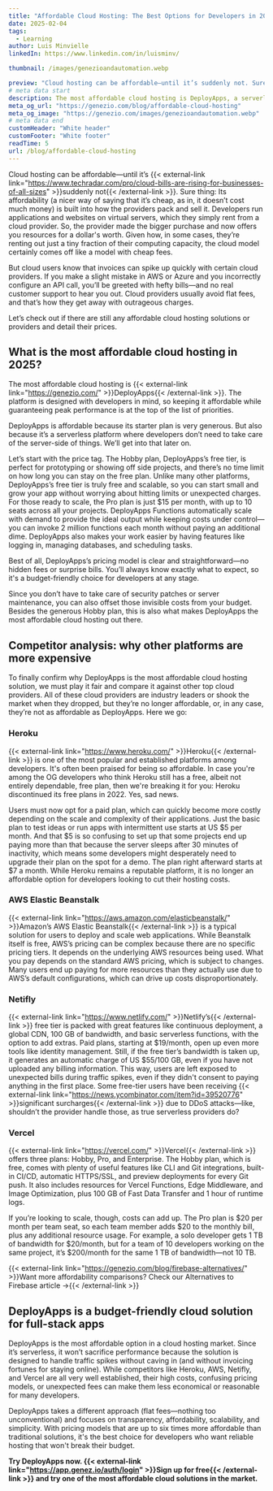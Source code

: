 ```yaml
---
title: "Affordable Cloud Hosting: The Best Options for Developers in 2025"
date: 2025-02-04
tags:
  - Learning
author: Luis Minvielle
linkedIn: https://www.linkedin.com/in/luisminv/

thumbnail: /images/genezioandautomation.webp

preview: "Cloud hosting can be affordable—until it’s suddenly not. Sure thing: Its affordability (a nicer way of saying that it’s cheap, as in, it doesn’t cost much money) is built into how the providers pack and sell it."
# meta data start
description: The most affordable cloud hosting is DeployApps, a serverless platform for full-stack deployments.
meta_og_url: "https://genezio.com/blog/affordable-cloud-hosting"
meta_og_image: "https://genezio.com/images/genezioandautomation.webp"
# meta data end
customHeader: "White header"
customFooter: "White footer"
readTime: 5
url: /blog/affordable-cloud-hosting
---
```


Cloud hosting can be affordable—until it’s {{< external-link link="https://www.techradar.com/pro/cloud-bills-are-rising-for-businesses-of-all-sizes" >}}suddenly not{{< /external-link >}}. Sure thing: Its affordability (a nicer way of saying that it’s cheap, as in, it doesn’t cost much money) is built into how the providers pack and sell it. Developers run applications and websites on virtual servers, which they simply rent from a cloud provider. So, the provider made the bigger purchase and now offers you resources for a dollar's worth. Given how, in some cases, they’re renting out just a tiny fraction of their computing capacity, the cloud model certainly comes off like a model with cheap fees.

But cloud users know that invoices can spike up quickly with certain cloud providers. If you make a slight mistake in AWS or Azure and you incorrectly configure an API call, you’ll be greeted with hefty bills—and no real customer support to hear you out. Cloud providers usually avoid flat fees, and that’s how they get away with outrageous charges.

Let’s check out if there are still any affordable cloud hosting solutions or providers and detail their prices.

## What is the most affordable cloud hosting in 2025?

The most affordable cloud hosting is {{< external-link link="https://genezio.com/" >}}DeployApps{{< /external-link >}}. The platform is designed with developers in mind, so keeping it affordable while guaranteeing peak performance is at the top of the list of priorities.

DeployApps is affordable because its starter plan is very generous. But also because it’s a serverless platform where developers don’t need to take care of the server-side of things. We’ll get into that later on.

Let’s start with the price tag. The Hobby plan, DeployApps’s free tier, is perfect for prototyping or showing off side projects, and there’s no time limit on how long you can stay on the free plan. Unlike many other platforms, DeployApps’s free tier is truly free and scalable, so you can start small and grow your app without worrying about hitting limits or unexpected charges. For those ready to scale, the Pro plan is just $15 per month, with up to 10 seats across all your projects. DeployApps Functions automatically scale with demand to provide the ideal output while keeping costs under control—you can invoke 2 million functions each month without paying an additional dime. DeployApps also makes your work easier by having features like logging in, managing databases, and scheduling tasks.

Best of all, DeployApps’s pricing model is clear and straightforward—no hidden fees or surprise bills. You’ll always know exactly what to expect, so it's a budget-friendly choice for developers at any stage.

Since you don’t have to take care of security patches or server maintenance, you can also offset those invisible costs from your budget. Besides the generous Hobby plan, this is also what makes DeployApps the most affordable cloud hosting out there.

## Competitor analysis: why other platforms are more expensive

To finally confirm why DeployApps is the most affordable cloud hosting solution, we must play it fair and compare it against other top cloud providers. All of these cloud providers are industry leaders or shook the market when they dropped, but they’re no longer affordable, or, in any case, they’re not as affordable as DeployApps. Here we go:

### Heroku

{{< external-link link="https://www.heroku.com/" >}}Heroku{{< /external-link >}} is one of the most popular and established platforms among developers. It's often been praised for being so affordable. In case you're among the OG developers who think Heroku still has a free, albeit not entirely dependable, free plan, then we're breaking it for you: Heroku discontinued its free plans in 2022. Yes, sad news.

Users must now opt for a paid plan, which can quickly become more costly depending on the scale and complexity of their applications. Just the basic plan to test ideas or run apps with intermittent use starts at US $5 per month. And that $5 is so confusing to set up that some projects end up paying more than that because the server sleeps after 30 minutes of inactivity, which means some developers might desperately need to upgrade their plan on the spot for a demo. The plan right afterward starts at $7 a month. While Heroku remains a reputable platform, it is no longer an affordable option for developers looking to cut their hosting costs.

### AWS Elastic Beanstalk

{{< external-link link="https://aws.amazon.com/elasticbeanstalk/" >}}Amazon’s AWS Elastic Beanstalk{{< /external-link >}} is a typical solution for users to deploy and scale web applications. While Beanstalk itself is free, AWS’s pricing can be complex because there are no specific pricing tiers. It depends on the underlying AWS resources being used. What you pay depends on the standard AWS pricing, which is subject to changes. Many users end up paying for more resources than they actually use due to AWS’s default configurations, which can drive up costs disproportionately.

### Netifly

{{< external-link link="https://www.netlify.com/" >}}Netlify’s{{< /external-link >}} free tier is packed with great features like continuous deployment, a global CDN, 100 GB of bandwidth, and basic serverless functions, with the option to add extras. Paid plans, starting at $19/month, open up even more tools like identity management. Still, if the free tier’s bandwidth is taken up, it generates an automatic charge of US $55/100 GB, even if you have not uploaded any billing information. This way, users are left exposed to unexpected bills during traffic spikes, even if they didn't consent to paying anything in the first place. Some free-tier users have been receiving {{< external-link link="https://news.ycombinator.com/item?id=39520776" >}}significant surcharges{{< /external-link >}} due to DDoS attacks—like, shouldn’t the provider handle those, as true serverless providers do?

### Vercel

{{< external-link link="https://vercel.com/" >}}Vercel{{< /external-link >}} offers three plans: Hobby, Pro, and Enterprise. The Hobby plan, which is free, comes with plenty of useful features like CLI and Git integrations, built-in CI/CD, automatic HTTPS/SSL, and preview deployments for every Git push. It also includes resources for Vercel Functions, Edge Middleware, and Image Optimization, plus 100 GB of Fast Data Transfer and 1 hour of runtime logs.

If you’re looking to scale, though, costs can add up. The Pro plan is $20 per month per team seat, so each team member adds $20 to the monthly bill, plus any additional resource usage. For example, a solo developer gets 1 TB of bandwidth for $20/month, but for a team of 10 developers working on the same project, it’s $200/month for the same 1 TB of bandwidth—not 10 TB.

{{< external-link link="https://genezio.com/blog/firebase-alternatives/" >}}Want more affordability comparisons? Check our Alternatives to Firebase article →{{< /external-link >}}

## DeployApps is a budget-friendly cloud solution for full-stack apps

DeployApps is the most affordable option in a cloud hosting market. Since it’s serverless, it won’t sacrifice performance because the solution is designed to handle traffic spikes without caving in (and without invoicing fortunes for staying online). While competitors like Heroku, AWS, Netifly, and Vercel are all very well established, their high costs, confusing pricing models, or unexpected fees can make them less economical or reasonable for many developers.

DeployApps takes a different approach (flat fees—nothing too unconventional) and focuses on transparency, affordability, scalability, and simplicity. With pricing models that are up to six times more affordable than traditional solutions, it's the best choice for developers who want reliable hosting that won't break their budget.

**Try DeployApps now. {{< external-link link="https://app.genez.io/auth/login" >}}Sign up for free{{< /external-link >}} and try one of the most affordable cloud solutions in the market.**
